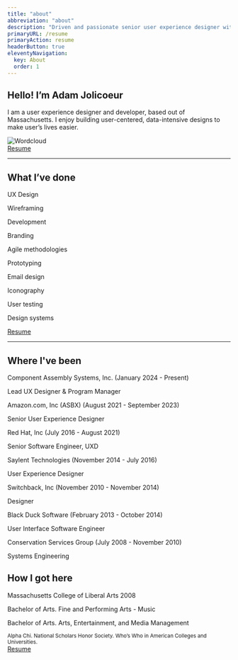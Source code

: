 ```yaml
---
title: "about"
abbreviation: "about"
description: "Driven and passionate senior user experience designer with a background in software development."
primaryURL: /resume
primaryAction: resume
headerButton: true
eleventyNavigation:
  key: About
  order: 1
---
```


<div class="container-xxl mb-2 py-2 px-md-5">
  <div class="row px-3 pb-3">
    <div class="col-md-6">
      <h2 class="mt-0">Hello! I’m Adam Jolicoeur</h2>
      <p class="fs-5 my-0">
        I am a user experience designer and developer, based out of Massachusetts. I enjoy building user-centered, data-intensive designs to make user’s lives easier.
      </p>
    </div>
    <div class="col-md-6 d-none d-md-block">
      <img src="{{ "/img/ajolicoeur_wordcloud_writing.png" | url }}" class="card-img-top" alt="Wordcloud">
    </div>
  </div>
  <div class="row justify-content-end text-end px-3">
    <div class="col-12 align-content-end">
      <a class="link-dark link-offset-2 link-underline-opacity-25 link-underline-opacity-100-hover" href="{{ "/resume" | url }}">
        Resume
      </a>
      <i class="fa-solid fa-arrow-right"></i>
    </div>
  </div>
  <hr class="col col-md-6 mb-5">
  <div class="row px-3 pb-3">
    <div class="col-md-6">
      <h2 class="mt-0">What I’ve done</h2>
    </div>
    <div class="col-md-6">
      <div class="row">
        <div class="col-6">
          <p class="fs-4">UX Design</p>
          <p class="fs-4">Wireframing</p>
          <p class="fs-4">Development</p>
          <p class="fs-4">Branding</p>
          <p class="fs-4">Agile methodologies</p>
        </div>
        <div class="col-6">
          <p class="fs-4">Prototyping</p>
          <p class="fs-4">Email design</p>
          <p class="fs-4">Iconography</p>
          <p class="fs-4">User testing</p>
          <p class="fs-4">Design systems</p>
        </div>
      </div>
    </div>
  </div>
  <div class="row justify-content-end text-end px-3">
    <div class="col-12 align-content-end">
      <a class="link-dark link-offset-2 link-underline-opacity-25 link-underline-opacity-100-hover" href="{{ "/resume" | url }}">
        Resume
      </a>
      <i class="fa-solid fa-arrow-right"></i>
    </div>
  </div>
  <hr class="col col-md-6 mb-5">
  <div class="row px-3 pb-3">
    <div class="col-md-6">
      <h2 class="mt-0 mb-5">Where I've been</h2>
      <p class="fs-4 mb-1">Component Assembly Systems, Inc. <span class="fs-6">(January 2024 - Present)</span></p>
      <p>Lead UX Designer &amp; Program Manager</p>
      <p class="fs-4 mb-1">Amazon.com, Inc (ASBX) <span class="fs-6">(August 2021 - September 2023)</span></p>
      <p>Senior User Experience Designer</p>
      <p class="fs-4 mb-1">Red Hat, Inc <span class="fs-6">(July 2016 - August 2021)</span></p>
      <p>Senior Software Engineer, UXD</p>
      <p class="fs-4 mb-1">Saylent Technologies <span class="fs-6">(November 2014 - July 2016)</span></p>
      <p>User Experience Designer</p>
      <p class="fs-4 mb-1">Switchback, Inc <span class="fs-6">(November 2010 - November 2014)</span></p>
      <p>Designer</p>
      <p class="fs-4 mb-1">Black Duck Software <span class="fs-6">(February 2013 - October 2014)</span></p>
      <p>User Interface Software Engineer</p>
      <p class="fs-4 mb-1">Conservation Services Group <span class="fs-6">(July 2008 - November 2010)</span></p>
      <p>Systems Engineering</p>
    </div>
    <div class="col-md-6">
      <h2 class="mt-0 mb-5">How I got here</h2>
      <p class="fs-4">Massachusetts College of Liberal Arts <span class="fs-6">2008</span></p>
      <p>Bachelor of Arts. Fine and Performing Arts - Music</p>
      <p>Bachelor of Arts. Arts, Entertainment, and Media Management</p>
      <small>Alpha Chi. National Scholars Honor Society. Who’s Who in American Colleges and Universities.</small>
    </div>
  </div>
  <div class="row justify-content-end text-end px-3">
    <div class="col-12 align-content-end">
      <a class="link-dark link-offset-2 link-underline-opacity-25 link-underline-opacity-100-hover" href="{{ "/resume" | url }}">
        Resume
      </a>
      <i class="fa-solid fa-arrow-right"></i>
    </div>
  </div>
</div>
